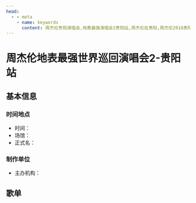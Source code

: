 ```yaml
---
head:
  - - meta
    - name: keywords
      content: 周杰伦贵阳演唱会,地表最强演唱会2贵阳站,周杰伦在贵阳,周杰伦2018贵阳演唱会
---
```


# 周杰伦地表最强世界巡回演唱会2-贵阳站

## 基本信息

### 时间地点
- 时间：
- 场馆：
- 正式名：

### 制作单位
- 主办机构：

## 歌单